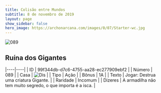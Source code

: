 ```yaml
---
title: Colisão entre Mundos
subtitle: 8 de novembro de 2019
layout: page
show_sidebar: false
hero_image: https://archonarcana.com/images/0/07/Starter-wc.jpg
---
```


![089](https://cdn.keyforgegame.com/media/card_front/pt/452_089_GHM6CFH8V3GG_pt.png)

## Ruína dos Gigantes

|----|----|
| ID | 99f344db-d7c6-4755-aa28-ec277909ebf2 |
| Número | 089 |
| Casa | ![Dis](https://archonarcana.com/images/thumb/e/e8/Dis.png/22px-Dis.png "Dis") |
| Tipo | Ação |
| Bônus | 1A |
| Texto | Jogar: Destrua uma criatura Gigante. |
| Raridade | Incomum |
| Dizeres | A armadilha não tem muito segredo,  o que importa é a isca. |